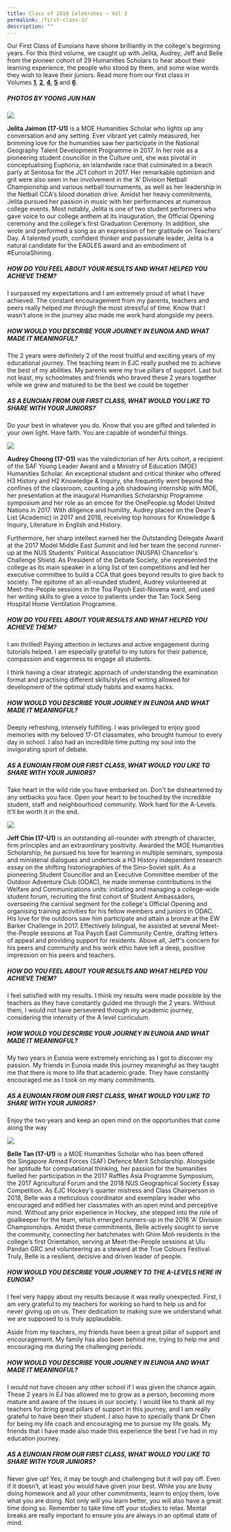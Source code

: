 ```yaml
---
title: Class of 2018 Celebrates – Vol 3
permalink: /first-class-3/
description: ""
---
```

Our First Class of Eunoians have shone brilliantly in the college's beginning years. For this third volume, we caught up with Jelita, Audrey, Jeff and Belle from the pioneer cohort of 29 Humanities Scholars to hear about their learning experience, the people who stood by them, and some wise words they wish to leave their juniors. Read more from our first class in Volumes **[1](/first-class-1/)**, [**2**](/first-class-2/), [**4**](/first-class-4/), [**5**](/first-class-5/) and [**6**](/first-class-6/).

##### PHOTOS BY YOONG JUN HAN

![](/images/Features/cfc-jelita.png)

**Jelita Jaimon (17-U1)** is a MOE Humanities Scholar who lights up any conversation and any setting. Ever vibrant yet calmly measured, her brimming love for the humanities saw her participate in the National Geography Talent Development Programme in 2017. In her role as a pioneering student councillor in the Culture unit, she was pivotal in conceptualising Euphoria, an islandwide race that culminated in a beach party at Sentosa for the JC1 cohort in 2017. Her remarkable optimism and grit were also seen in her involvement in the 'A' Division Netball Championship and various netball tournaments, as well as her leadership in the Netball CCA's blood donation drive. Amidst her heavy commitments, Jelita pursued her passion in music with her performances at numerous college events. Most notably, Jelita is one of two student performers who gave voice to our college anthem at its inauguration, the Official Opening ceremony and the college's first Graduation Ceremony. In addition, she wrote and performed a song as an expression of her gratitude on Teachers' Day. A talented youth, confident thinker and passionate leader, Jelita is a natural candidate for the EAGLES award and an embodiment of #EunoiaShining.

##### HOW DO YOU FEEL ABOUT YOUR RESULTS AND WHAT HELPED YOU ACHIEVE THEM?

I surpassed my expectations and I am extremely proud of what I have achieved. The constant encouragement from my parents, teachers and peers really helped me through the most stressful of time. Know that I wasn’t alone in the journey also made me work hard alongside my peers.

##### HOW WOULD YOU DESCRIBE YOUR JOURNEY IN EUNOIA AND WHAT MADE IT MEANINGFUL?

The 2 years were definitely 2 of the most fruitful and exciting years of my educational journey. The teaching team in EJC really pushed me to achieve the best of my abilities. My parents were my true pillars of support. Last but not least, my schoolmates and friends who braved these 2 years together while we grew and matured to be the best we could be together

##### AS A EUNOIAN FROM OUR FIRST CLASS, WHAT WOULD YOU LIKE TO SHARE WITH YOUR JUNIORS?

Do your best in whatever you do. Know that you are gifted and talented in your own light. Have faith. You are capable of wonderful things.

![](/images/Features/cfc-audrey.png)


**Audrey Choong (17-O1)** was the valedictorian of her Arts cohort, a recipient of the SAF Young Leader Award and a Ministry of Education (MOE) Humanities Scholar. An exceptional student and critical thinker who offered H3 History and H2 Knowledge & Inquiry, she frequently went beyond the confines of the classroom, counting a job shadowing internship with MOE, her presentation at the inaugural Humanities Scholarship Programme symposium and her role as an emcee for the OnePeople.sg Model United Nations in 2017. With diligence and humility, Audrey placed on the Dean's List (Academic) in 2017 and 2018, receiving top honours for Knowledge & Inquiry, Literature in English and History.

Furthermore, her sharp intellect earned her the Outstanding Delegate Award at the 2017 Model Middle East Summit and led her team the second runner-up at the NUS Students' Political Association (NUSPA) Chancellor's Challenge Shield. As President of the Debate Society, she represented the college as its main speaker in a long list of ten competitions and led her executive committee to build a CCA that goes beyond results to give back to society. The epitome of an all-rounded student, Audrey volunteered at Meet-the-People sessions in the Toa Payoh East-Novena ward, and used her writing skills to give a voice to patients under the Tan Tock Seng Hospital Home Ventilation Programme.

##### HOW DO YOU FEEL ABOUT YOUR RESULTS AND WHAT HELPED YOU ACHIEVE THEM?

I am thrilled! Paying attention in lectures and active engagement during tutorials helped. I am especially grateful to my tutors for their patience, compassion and eagerness to engage all students.

I think having a clear strategic approach of understanding the examination format and practising different skills/styles of writing allowed for development of the optimal study habits and exams hacks.

##### HOW WOULD YOU DESCRIBE YOUR JOURNEY IN EUNOIA AND WHAT MADE IT MEANINGFUL?

Deeply refreshing, intensely fulfilling. I was privileged to enjoy good memories with my beloved 17-O1 classmates, who brought humour to every day in school. I also had an incredible time putting my soul into the invigorating sport of debate.

##### AS A EUNOIAN FROM OUR FIRST CLASS, WHAT WOULD YOU LIKE TO SHARE WITH YOUR JUNIORS?

Take heart in the wild ride you have embarked on. Don't be disheartened by any setbacks you face. Open your heart to be touched by the incredible student, staff and neighbourhood community. Work hard for the A-Levels. It’ll be worth it in the end.

![](/images/Features/cfc-jeff.png)


**Jeff Chin (17-U1)** is an outstanding all-rounder with strength of character, firm principles and an extraordinary positivity. Awarded the MOE Humanities Scholarship, he pursued his love for learning in multiple seminars, symposia and ministerial dialogues and undertook a H3 History independent research essay on the shifting historiographies of the Sino-Soviet split. As a pioneering Student Councillor and an Executive Committee member of the Outdoor Adventure Club (ODAC), he made immense contributions in the Welfare and Communications units: initiating and managing a college-wide student forum, recruiting the first cohort of Student Ambassadors, overseeing the carnival segment for the college's Official Opening and organising training activities for his fellow members and juniors in ODAC. His love for the outdoors saw him participate and attain a bronze at the EW Barker Challenge in 2017. Effectively bilingual, he assisted at several Meet-the-People sessions at Toa Payoh East Community Centre, drafting letters of appeal and providing support for residents. Above all, Jeff's concern for his peers and community and his work ethic have left a deep, positive impression on his peers and teachers.

##### HOW DO YOU FEEL ABOUT YOUR RESULTS AND WHAT HELPED YOU ACHIEVE THEM?

I feel satisfied with my results. I think my results were made possible by the teachers as they have constantly guided me through the 2 years. Without them, I would not have persevered through my academic journey, considering the intensity of the A level curriculum.

##### HOW WOULD YOU DESCRIBE YOUR JOURNEY IN EUNOIA AND WHAT MADE IT MEANINGFUL?

My two years in Eunoia were extremely enriching as I got to discover my passion. My friends in Eunoia made this journey meaningful as they taught me that there is more to life that academic grade. They have constantly encouraged me as I took on my many commitments.

##### AS A EUNOIAN FROM OUR FIRST CLASS, WHAT WOULD YOU LIKE TO SHARE WITH YOUR JUNIORS?

Enjoy the two years and keep an open mind on the opportunities that come along the way

![](/images/Features/cfc-belle.png)


**Belle Tan (17-U1)** is a MOE Humanities Scholar who has been offered the Singapore Armed Forces (SAF) Defence Merit Scholarship. Alongside her aptitude for computational thinking, her passion for the humanities fuelled her participation in the 2017 Raffles Asia Programme Symposium, the 2017 Agricultural Forum and the 2018 NUS Geographical Society Essay Competition. As EJC Hockey's quarter mistress and Class Chairperson in 2018, Belle was a meticulous coordinator and exemplary leader who encouraged and edified her classmates with an open mind and perceptive mind. Without any prior experience in Hockey, she stepped into the role of goalkeeper for the team, which emerged runners-up in the 2018 'A' Division Championships. Amidst these commitments, Belle actively sought to serve the community, connecting her batchmates with Ghim Moh residents in the college's first Orientation, serving at Meet-the-People sessions at Ulu Pandan GRC and volunteering as a steward at the True Colours Festival. Truly, Belle is a resilient, decisive and driven leader of people.

##### HOW WOULD YOU DESCRIBE YOUR JOURNEY TO THE A-LEVELS HERE IN EUNOIA?

I feel very happy about my results because it was really unexpected. First, I am very grateful to my teachers for working so hard to help us and for never giving up on us. Their dedication to making sure we understand what we are supposed to is truly applaudable.

Aside from my teachers, my friends have been a great pillar of support and encouragement. My family has also been behind me, trying to help me and encouraging me during the challenging periods.

##### HOW WOULD YOU DESCRIBE YOUR JOURNEY IN EUNOIA AND WHAT MADE IT MEANINGFUL?

I would not have chosen any other school if I was given the chance again. These 2 years in EJ has allowed me to grow as a person, becoming more mature and aware of the issues in our society. I would like to thank all my teachers for bring great pillars of support in this journey, and I am really grateful to have been their student. I also have to specially thank Dr Chen for being my life coach and encouraging me to pursue my life goals. My friends that i have made also made this experience the best I’ve had in my education journey.

##### AS A EUNOIAN FROM OUR FIRST CLASS, WHAT WOULD YOU LIKE TO SHARE WITH YOUR JUNIORS?

Never give up! Yes, it may be tough and challenging but it will pay off. Even if it doesn’t, at least you would have given your best. While you are busy doing homework and all your other commitments, learn to enjoy them, love what you are doing. Not only will you learn better, you will also have a great time doing so. Remember to take time off your studies to relax. Mental breaks are really important to ensure you are always in an optimal state of mind.